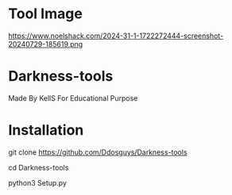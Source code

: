 # Tool Image

https://www.noelshack.com/2024-31-1-1722272444-screenshot-20240729-185619.png


# Darkness-tools
Made By KellS 
For Educational Purpose 

# Installation

git clone https://github.com/Ddosguys/Darkness-tools

cd Darkness-tools

python3 Setup.py
